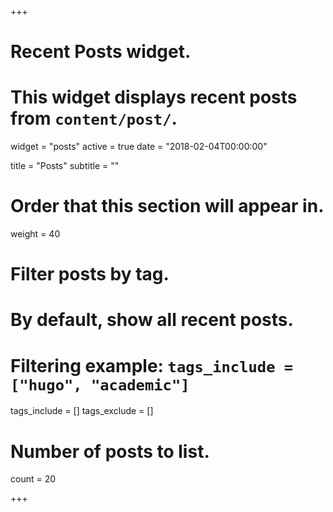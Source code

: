 +++
# Recent Posts widget.
# This widget displays recent posts from `content/post/`.
widget = "posts"
active = true
date = "2018-02-04T00:00:00"

title = "Posts"
subtitle = ""

# Order that this section will appear in.
weight = 40

# Filter posts by tag.
#  By default, show all recent posts.
#  Filtering example: `tags_include = ["hugo", "academic"]`
tags_include = []
tags_exclude = []

# Number of posts to list.
count = 20

+++


